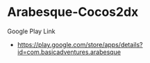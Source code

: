 # Arabesque-Cocos2dx
Google Play Link

- https://play.google.com/store/apps/details?id=com.basicadventures.arabesque

